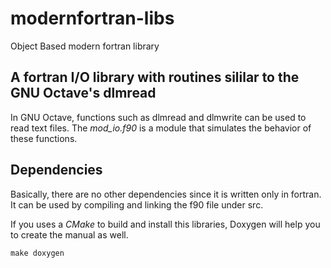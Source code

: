 # modernfortran-libs
Object Based modern fortran library

## A fortran I/O library with routines sililar to the GNU Octave's dlmread
In GNU Octave, functions such as dlmread and dlmwrite can be used to read text files. 
The *mod_io.f90* is a module that simulates the behavior of these functions.

## Dependencies
Basically, there are no other dependencies since it is written only in fortran.
It can be used by compiling and linking the f90 file under src.

If you uses a *CMake* to build and install this libraries, Doxygen will help you to create the manual as well.

`make doxygen`
